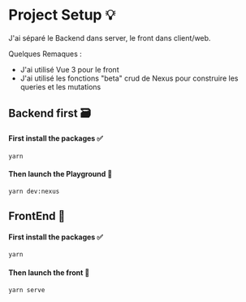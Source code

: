 # Project Setup :bulb:

J'ai séparé le Backend dans server, le front dans client/web.

Quelques Remaques :

- J'ai utilisé Vue 3 pour le front
- J'ai utilisé les fonctions "beta" crud de Nexus pour construire les queries et les mutations

## Backend first :card_file_box:

#### First install the packages :white_check_mark:

```shell
yarn
```

#### Then launch the Playground :construction_worker:

```shell
yarn dev:nexus
```

## FrontEnd :art:

#### First install the packages :white_check_mark:

```shell
yarn
```

#### Then launch the front :tada:

```shell
yarn serve
```
